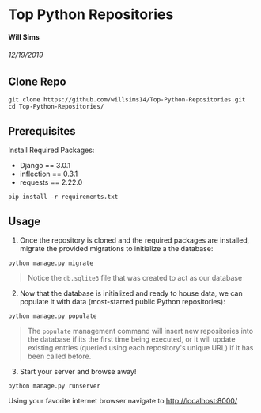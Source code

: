 # Top Python Repositories
#### Will Sims
###### 12/19/2019


## Clone Repo
```
git clone https://github.com/willsims14/Top-Python-Repositories.git
cd Top-Python-Repositories/
```


## Prerequisites

Install Required Packages:
* Django == 3.0.1
* inflection == 0.3.1
* requests == 2.22.0

```
pip install -r requirements.txt
```



## Usage
1) Once the repository is cloned and the required packages are installed, migrate the provided migrations to initialize a the database:

```
python manage.py migrate
```
> Notice the `db.sqlite3` file that was created to act as our database

2) Now that the database is initialized and ready to house data, we can populate it with data (most-starred public Python repositories):

```
python manage.py populate
```
> The ```populate``` management command will insert new repositories into the database if its the first time being executed, or it will update existing entries (queried using each repository's unique URL) if it has been called before.


3) Start your server and browse away!

```
python manage.py runserver
```

Using your favorite internet browser navigate to [http://localhost:8000/](http://localhost:8000/)